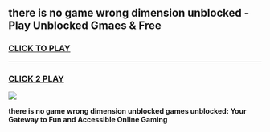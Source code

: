 
## there is no game wrong dimension unblocked - Play Unblocked Gmaes & Free
<h3>
<a href="https://news.freeplayer.one?title=there_is_no_game_wrong_dimension_unblocked&ref=23F">CLICK TO PLAY</a></h3>
<hr>

<h3>
<a href="https://news.freeplayer.one?title=there_is_no_game_wrong_dimension_unblocked&ref=23F">CLICK 2 PLAY</a>
  
</h3>

<a href="https://news.freeplayer.one?title=there_is_no_game_wrong_dimension_unblocked&ref=23F/"><img src="https://clearcache.store/games.png"></a>


**there is no game wrong dimension unblocked games unblocked: Your Gateway to Fun and Accessible Online Gaming**
